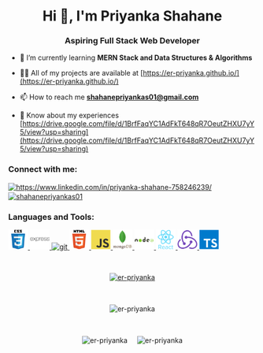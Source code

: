 <h1 align="center">Hi 👋, I'm Priyanka Shahane</h1>
<h3 align="center">Aspiring Full Stack Web Developer</h3>



- 🌱 I’m currently learning **MERN Stack and Data Structures & Algorithms**

- 👨‍💻 All of my projects are available at [https://er-priyanka.github.io/](https://er-priyanka.github.io/)

- 📫 How to reach me **shahanepriyankas01@gmail.com**

- 📄 Know about my experiences [https://drive.google.com/file/d/1BrfFaqYC1AdFkT648qR7OeutZHXU7yY5/view?usp=sharing](https://drive.google.com/file/d/1BrfFaqYC1AdFkT648qR7OeutZHXU7yY5/view?usp=sharing)

<h3 align="left">Connect with me:</h3>
<p align="left">
<a href="https://linkedin.com/in/https://www.linkedin.com/in/priyanka-shahane-758246239/" target="blank"><img align="center" src="https://raw.githubusercontent.com/rahuldkjain/github-profile-readme-generator/master/src/images/icons/Social/linked-in-alt.svg" alt="https://www.linkedin.com/in/priyanka-shahane-758246239/" height="30" width="40" /></a>
<a href="https://codesandbox.com/shahanepriyankas01" target="blank"><img align="center" src="https://raw.githubusercontent.com/rahuldkjain/github-profile-readme-generator/master/src/images/icons/Social/codesandbox.svg" alt="shahanepriyankas01" height="30" width="40" /></a>
</p>

<h3 align="left">Languages and Tools:</h3>
<p align="left"> <a href="https://www.w3schools.com/css/" target="_blank" rel="noreferrer"> <img src="https://raw.githubusercontent.com/devicons/devicon/master/icons/css3/css3-original-wordmark.svg" alt="css3" width="40" height="40"/> </a> 
<a href="https://expressjs.com" target="_blank" rel="noreferrer"> <img src="https://raw.githubusercontent.com/devicons/devicon/master/icons/express/express-original-wordmark.svg" alt="express" width="40" height="40"/> </a> <a href="https://git-scm.com/" target="_blank" rel="noreferrer"> <img src="https://www.vectorlogo.zone/logos/git-scm/git-scm-icon.svg" alt="git" width="40" height="40"/> </a> <a href="https://www.w3.org/html/" target="_blank" rel="noreferrer"> <img src="https://raw.githubusercontent.com/devicons/devicon/master/icons/html5/html5-original-wordmark.svg" alt="html5" width="40" height="40"/> </a> <a href="https://developer.mozilla.org/en-US/docs/Web/JavaScript" target="_blank" rel="noreferrer"> <img src="https://raw.githubusercontent.com/devicons/devicon/master/icons/javascript/javascript-original.svg" alt="javascript" width="40" height="40"/> </a> <a href="https://www.mongodb.com/" target="_blank" rel="noreferrer"> <img src="https://raw.githubusercontent.com/devicons/devicon/master/icons/mongodb/mongodb-original-wordmark.svg" alt="mongodb" width="40" height="40"/> </a> <a href="https://nodejs.org" target="_blank" rel="noreferrer"> <img src="https://raw.githubusercontent.com/devicons/devicon/master/icons/nodejs/nodejs-original-wordmark.svg" alt="nodejs" width="40" height="40"/> </a> <a href="https://reactjs.org/" target="_blank" rel="noreferrer"> <img src="https://raw.githubusercontent.com/devicons/devicon/master/icons/react/react-original-wordmark.svg" alt="react" width="40" height="40"/> </a> <a href="https://redux.js.org" target="_blank" rel="noreferrer"> <img src="https://raw.githubusercontent.com/devicons/devicon/master/icons/redux/redux-original.svg" alt="redux" width="40" height="40"/> </a> <a href="https://www.typescriptlang.org/" target="_blank" rel="noreferrer"> <img src="https://raw.githubusercontent.com/devicons/devicon/master/icons/typescript/typescript-original.svg" alt="typescript" width="40" height="40"/> </a> </p>


<br />
<p align="center"> <a href="https://github.com/ryo-ma/github-profile-trophy"><img src="https://github-profile-trophy.vercel.app/?username=er-priyanka" alt="er-priyanka" /></a> </p>

<br />

<p align="center"><img align="center" src="https://github-readme-stats.vercel.app/api/top-langs?username=er-priyanka&show_icons=true&locale=en&layout=compact" alt="er-priyanka" /></p>

<br />
<p align="center" ><img align="center" src="https://github-readme-stats.vercel.app/api?username=er-priyanka&show_icons=true&locale=en" alt="er-priyanka" />
    &nbsp; &nbsp; <img align="center" src="https://github-readme-streak-stats.herokuapp.com/?user=er-priyanka&" alt="er-priyanka" />
</p>




